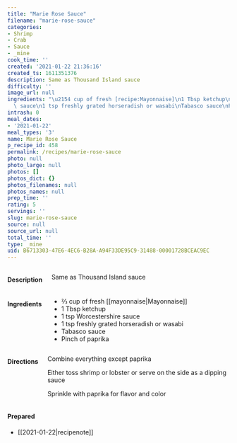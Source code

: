 ```yaml
---
title: "Marie Rose Sauce"
filename: "marie-rose-sauce"
categories:
- Shrimp
- Crab
- Sauce
- _mine
cook_time: ''
created: '2021-01-22 21:36:16'
created_ts: 1611351376
description: Same as Thousand Island sauce
difficulty: ''
image_url: null
ingredients: "\u2154 cup of fresh [recipe:Mayonnaise]\n1 Tbsp ketchup\n1 tsp Worcestershire\
  \ sauce\n1 tsp freshly grated horseradish or wasabi\nTabasco sauce\nPinch of paprika"
intrash: 0
meal_dates:
- '2021-01-22'
meal_types: '3'
name: Marie Rose Sauce
p_recipe_id: 458
permalink: /recipes/marie-rose-sauce
photo: null
photo_large: null
photos: []
photos_dict: {}
photos_filenames: null
photos_names: null
prep_time: ''
rating: 5
servings: ''
slug: marie-rose-sauce
source: null
source_url: null
total_time: ''
type: _mine
uid: B6713303-47E6-4EC6-B28A-A94F33DE95C9-31488-00001728BCEAC9EC
---
```

<div class="large-8 medium-7 columns" id="writeup">		<h4 id="description">Description</h4>
<div class="box box-description content"><p>Same as Thousand Island sauce</p>
</div>	</div><!-- #writeup -->
</div><!-- #row-one -->
<div class="row" id="row-two">	<div class="medium-4 small-5 columns"><h4 id="ingredients">Ingredients</h4><div class="box box-ingredients content"><ul>
<li>⅔ cup of fresh [[mayonnaise|Mayonnaise]]</li>
<li>1 Tbsp ketchup</li>
<li>1 tsp Worcestershire sauce</li>
<li>1 tsp freshly grated horseradish or wasabi</li>
<li>Tabasco sauce</li>
<li>Pinch of paprika</li>
</ul>
</div>	</div>	<div class="medium-6 small-7 columns"><h4 id="directions">Directions</h4><div class="box box-directions content"><p>Combine everything except paprika</p>
<p>Either toss shrimp or lobster or serve on the side as a dipping sauce</p>
<p>Sprinkle with paprika for flavor and color</p>
</div>	</div>	<div class="medium-2 columns" id="photo-sidebar">		<div class="" id="meals"><h4>Prepared</h4><ul>
<li>[[2021-01-22|recipenote]]</li>
</ul>
		</div>